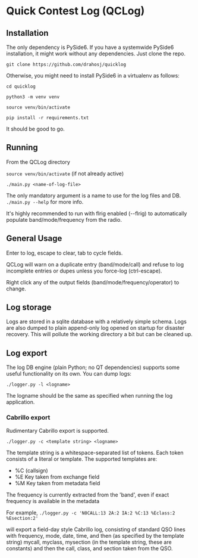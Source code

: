 # Quick Contest Log (QCLog)

## Installation
The only dependency is PySide6. If you have a systemwide PySide6 installation,
it might work without any dependencies. Just clone the repo.

`git clone https://github.com/drahosj/quicklog`

Otherwise, you might need to install PySide6 in a virtualenv as follows:

`cd quicklog`

`python3 -m venv venv`

`source venv/bin/activate`

`pip install -r requirements.txt`

It should be good to go.

## Running
From the QCLog directory

`source venv/bin/activate` (if not already active)

`./main.py <name-of-log-file>`

The only mandatory argument is a name to use for the log files and DB.
`./main.py --help` for more info.

It's highly recommended to run with flrig enabled (--flrig) to automatically
populate band/mode/frequency from the radio.

## General Usage
Enter to log, escape to clear, tab to cycle fields.

QCLog will warn on a duplicate entry (band/mode/call) and refuse to log
incomplete entries or dupes unless you force-log (ctrl-escape).

Right click any of the output fields (band/mode/frequency/operator) to change.

## Log storage
Logs are stored in a sqlite database with a relatively simple schema. Logs are
also dumped to plain append-only log opened on startup for disaster recovery.
This will pollute the working directory a bit but can be cleaned up.

## Log export
The log DB engine (plain Python; no QT dependencies) supports some
useful functionality on its own. You can dump logs:

`./logger.py -l <logname>`

The logname should be the same as specified when running the log application.

### Cabrillo export
Rudimentary Cabrillo export is supported.

`./logger.py -c <template string> <logname>`

The template string is a whitespace-separated list of tokens. Each
token consists of a literal or template. The supported templates are:

- %C (callsign)
- %E<key> Key taken from exchange field
- %M<key> Key taken from metadata field

The frequency is currently extracted from the 'band', even if exact frequency is
available in the metadata

For example, 
`./logger.py -c 'N0CALL:13 2A:2 IA:2 %C:13 %Eclass:2 %Esection:2'`

will export a field-day style Cabrillo log, consisting of standard QSO lines
with frequency, mode, date, time, and then (as specified by the template string)
mycall, myclass, mysection (in the template string, these are constants) and
then the call, class, and section taken from the QSO.
